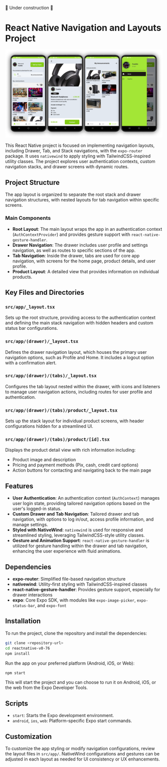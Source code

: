 🚧 Under construction 🚧

# React Native Navigation and Layouts Project

<img src="./assets/docs/preview.png" alt="Puzzle Piece" width="auto" />

This React Native project is focused on implementing navigation layouts, including Drawer, Tab, and Stack navigations, with the `expo-router` package. It uses `nativewind` to apply styling with TailwindCSS-inspired utility classes. The project explores user authentication contexts, custom navigation stacks, and drawer screens with dynamic routes.

## Project Structure

The app layout is organized to separate the root stack and drawer navigation structures, with nested layouts for tab navigation within specific screens.

### Main Components
- **Root Layout**: The main layout wraps the app in an authentication context (`AuthContextProvider`) and provides gesture support with `react-native-gesture-handler`.
- **Drawer Navigation**: The drawer includes user profile and settings navigation, as well as routes to specific sections of the app.
- **Tab Navigation**: Inside the drawer, tabs are used for core app navigation, with screens for the home page, product details, and user profile.
- **Product Layout**: A detailed view that provides information on individual products.

## Key Files and Directories

### `src/app/_layout.tsx`
Sets up the root structure, providing access to the authentication context and defining the main stack navigation with hidden headers and custom status bar configurations.

### `src/app/(drawer)/_layout.tsx`
Defines the drawer navigation layout, which houses the primary user navigation options, such as Profile and Home. It includes a logout option with a confirmation alert.

### `src/app/(drawer)/(tabs)/_layout.tsx`
Configures the tab layout nested within the drawer, with icons and listeners to manage user navigation actions, including routes for user profile and authentication.

### `src/app/(drawer)/(tabs)/product/_layout.tsx`
Sets up the stack layout for individual product screens, with header configurations hidden for a streamlined UI.

### `src/app/(drawer)/(tabs)/product/[id].tsx`
Displays the product detail view with rich information including:
- Product image and description
- Pricing and payment methods (Pix, cash, credit card options)
- Action buttons for contacting and navigating back to the main page

## Features

- **User Authentication**: An authentication context (`AuthContext`) manages user login state, providing tailored navigation options based on the user's logged-in status.
- **Custom Drawer and Tab Navigation**: Tailored drawer and tab navigation, with options to log in/out, access profile information, and manage settings.
- **Styled with NativeWind**: `nativewind` is used for responsive and streamlined styling, leveraging TailwindCSS-style utility classes.
- **Gesture and Animation Support**: `react-native-gesture-handler` is utilized for gesture handling within the drawer and tab navigation, enhancing the user experience with fluid animations.
  
## Dependencies

- **expo-router**: Simplified file-based navigation structure
- **nativewind**: Utility-first styling with TailwindCSS-inspired classes
- **react-native-gesture-handler**: Provides gesture support, especially for drawer interactions
- **expo**: Core Expo SDK, with modules like `expo-image-picker`, `expo-status-bar`, and `expo-font`

## Installation

To run the project, clone the repository and install the dependencies:

```bash
git clone <repository-url>
cd reactnative-v0-76
npm install
```

Run the app on your preferred platform (Android, iOS, or Web):

```bash
npm start
```
This will start the project and you can choose to run it on Android, iOS, or the web from the Expo Developer Tools.

## Scripts

- `start`: Starts the Expo development environment.
- `android`, `ios`, `web`: Platform-specific Expo start commands.
<!-- - `lint`: Lints the code using Expo’s linting rules. -->
<!-- - `test`: Runs tests with Jest. -->

## Customization

To customize the app styling or modify navigation configurations, review the layout files in `src/app/`. NativeWind configurations and gestures can be adjusted in each layout as needed for UI consistency or UX enhancements.
